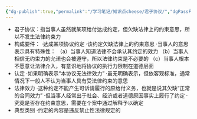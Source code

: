 ```yaml
---
{"dg-publish":true,"permalink":"/学习笔记/知识点cheese/君子协议/","dgPassFrontmatter":true,"created":"2024-07-14T20:54:14.491+08:00","updated":"2024-09-11T12:10:02.129+08:00"}
---
```


- 君子协议：指当事人虽然就某项给付达成约定，但欠缺法律上的约束意思，所以不发生法律约束力
- 构成要件：
·达成某项协议约定
·该约定欠缺法律上的约束意思
·当事人的意思表示具有特殊性：
（a）当事人知道法律不会承认其约定的效力
（b）当事人相信无约束力的允诺也会被遵守，所以法律约束是不必要的
（c）当事人根本不愿意让法律介入，有意识地将协议的执行力限制在道德层面
- 认定
·如果明确表示“本协议无法律效力”
·虽无明确表示，但依客观标准，通常情况下一般人不认为当事人具有受法律约束的意思
- 法律效力
·这种约定不能产生可诉请履行的原给付义务，也就是说其欠缺“正常 的合同效力”
·但当事⼈经常出于社会、经济或者道德原因事实上履行了约定
·究竟是否存在约束意思，需要在个案中通过解释予以确定
- 典型类别
·约定的内容是违反禁止性法律规定的
